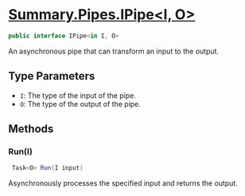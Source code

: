 # [Summary.Pipes.IPipe<I, O>](../src/Core/Pipes/IPipe.cs#L7)
```cs
public interface IPipe<in I, O>
```

An asynchronous pipe that can transform an input to the output.

## Type Parameters
- `I`: The type of the input of the pipe.
- `O`: The type of the output of the pipe.

## Methods
### Run(I)
```cs
 Task<O> Run(I input)
```

Asynchronously processes the specified input and returns the output.

